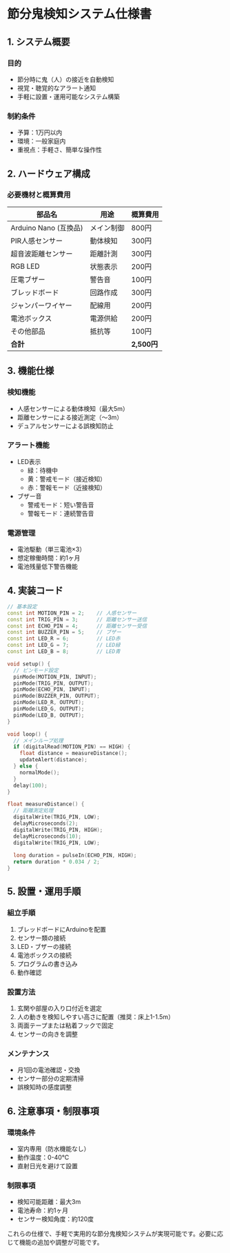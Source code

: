 # 節分鬼検知システム仕様書

## 1. システム概要

### 目的
- 節分時に鬼（人）の接近を自動検知
- 視覚・聴覚的なアラート通知
- 手軽に設置・運用可能なシステム構築

### 制約条件
- 予算：1万円以内
- 環境：一般家庭内
- 重視点：手軽さ、簡単な操作性

## 2. ハードウェア構成

### 必要機材と概算費用
| 部品名 | 用途 | 概算費用 |
|--------|------|----------|
| Arduino Nano (互換品) | メイン制御 | 800円 |
| PIR人感センサー | 動体検知 | 300円 |
| 超音波距離センサー | 距離計測 | 300円 |
| RGB LED | 状態表示 | 200円 |
| 圧電ブザー | 警告音 | 100円 |
| ブレッドボード | 回路作成 | 300円 |
| ジャンパーワイヤー | 配線用 | 200円 |
| 電池ボックス | 電源供給 | 200円 |
| その他部品 | 抵抗等 | 100円 |
| **合計** | | **2,500円** |

## 3. 機能仕様

### 検知機能
- 人感センサーによる動体検知（最大5m）
- 距離センサーによる接近測定（〜3m）
- デュアルセンサーによる誤検知防止

### アラート機能
- LED表示
  - 緑：待機中
  - 黄：警戒モード（接近検知）
  - 赤：警報モード（近接検知）
- ブザー音
  - 警戒モード：短い警告音
  - 警報モード：連続警告音

### 電源管理
- 電池駆動（単三電池×3）
- 想定稼働時間：約1ヶ月
- 電池残量低下警告機能

## 4. 実装コード

```cpp
// 基本設定
const int MOTION_PIN = 2;    // 人感センサー
const int TRIG_PIN = 3;      // 距離センサー送信
const int ECHO_PIN = 4;      // 距離センサー受信
const int BUZZER_PIN = 5;    // ブザー
const int LED_R = 6;         // LED赤
const int LED_G = 7;         // LED緑
const int LED_B = 8;         // LED青

void setup() {
  // ピンモード設定
  pinMode(MOTION_PIN, INPUT);
  pinMode(TRIG_PIN, OUTPUT);
  pinMode(ECHO_PIN, INPUT);
  pinMode(BUZZER_PIN, OUTPUT);
  pinMode(LED_R, OUTPUT);
  pinMode(LED_G, OUTPUT);
  pinMode(LED_B, OUTPUT);
}

void loop() {
  // メインループ処理
  if (digitalRead(MOTION_PIN) == HIGH) {
    float distance = measureDistance();
    updateAlert(distance);
  } else {
    normalMode();
  }
  delay(100);
}

float measureDistance() {
  // 距離測定処理
  digitalWrite(TRIG_PIN, LOW);
  delayMicroseconds(2);
  digitalWrite(TRIG_PIN, HIGH);
  delayMicroseconds(10);
  digitalWrite(TRIG_PIN, LOW);
  
  long duration = pulseIn(ECHO_PIN, HIGH);
  return duration * 0.034 / 2;
}
```

## 5. 設置・運用手順

### 組立手順
1. ブレッドボードにArduinoを配置
2. センサー類の接続
3. LED・ブザーの接続
4. 電池ボックスの接続
5. プログラムの書き込み
6. 動作確認

### 設置方法
1. 玄関や部屋の入り口付近を選定
2. 人の動きを検知しやすい高さに配置（推奨：床上1-1.5m）
3. 両面テープまたは粘着フックで固定
4. センサーの向きを調整

### メンテナンス
- 月1回の電池確認・交換
- センサー部分の定期清掃
- 誤検知時の感度調整

## 6. 注意事項・制限事項

### 環境条件
- 室内専用（防水機能なし）
- 動作温度：0-40℃
- 直射日光を避けて設置

### 制限事項
- 検知可能距離：最大3m
- 電池寿命：約1ヶ月
- センサー検知角度：約120度

これらの仕様で、手軽で実用的な節分鬼検知システムが実現可能です。必要に応じて機能の追加や調整が可能です。
